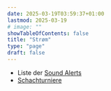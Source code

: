 ```yaml
---
date: 2025-03-19T03:59:37+01:00
lastmod: 2025-03-19
# image: ""
showTableOfContents: false
title: "Strøm"
type: "page"
draft: false
---
```


- Liste der [Sound Alerts](/stream/sounds/)
- [Schachturniere](/tags/schachturnier/)
